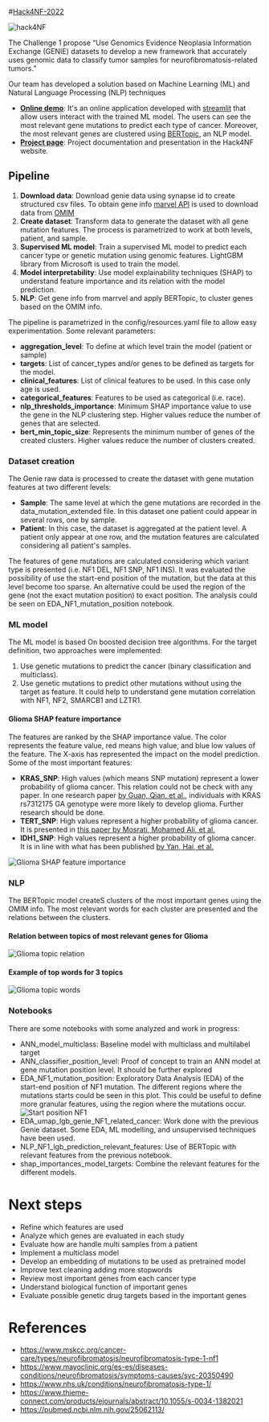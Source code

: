 #[Hack4NF-2022](https://hack4nf-platform.bemyapp.com/#/event)

![hack4NF](static/image/hack4NF.png)

The Challenge 1 propose “Use Genomics Evidence Neoplasia Information Exchange (GENIE) datasets to develop a new 
framework that accurately uses genomic data to classify tumor samples for neurofibromatosis-related tumors.”

Our team has developed a solution based on Machine Learning (ML) and Natural Language Processing (NLP) techniques
* **[Online demo](https://pasturl-hack4nf-2022-app-o8lusi.streamlit.app/)**: It's an online application developed
  with [streamlit](https://streamlit.io/) that allow users interact with the trained ML model. The users can see
  the most relevant gene mutations to predict each type of cancer. Moreover, the most relevant genes are clustered 
  using [BERTopic](https://maartengr.github.io/BERTopic/index.html), an NLP model. 
* **[Project page](https://hack4nf-platform.bemyapp.com/#/projects/634fdae469c573321d684dcf)**: Project documentation and
  presentation in the Hack4NF website.

## Pipeline
1. **Download data**: Download genie data using synapse id to create structured csv files. To obtain gene info [marvel API](http://marrvel.org/) is used to download data from [OMIM](https://www.omim.org/)
2. **Create dataset**: Transform data to generate the dataset with all gene mutation features. The process is parametrized to work at both levels, patient, and sample.
3. **Supervised ML model**: Train a supervised ML model to predict each cancer type or genetic mutation using genomic features. LightGBM library from Microsoft is used to train the model.
4. **Model interpretability**: Use model explainability techniques (SHAP) to understand feature importance and its relation with the model prediction.
5. **NLP**: Get gene info from marrvel and apply BERTopic, to cluster genes based on the OMIM info.

The pipeline is parametrized in the config/resources.yaml file to allow easy experimentation. 
Some relevant parameters:
* **aggregation_level**: To define at which level train the model (patient or sample)
* **targets**: List of cancer_types and/or genes to be defined as targets for the model.
* **clinical_features**: List of clinical features to be used. In this case only age is used.
* **categorical_features**: Features to be used as categorical (i.e. race).
* **nlp_thresholds_importance**: Minimum SHAP importance value to use the gene in the NLP clustering step. 
  Higher values reduce the number of genes that are selected.   
* **bert_min_topic_size**: Represents the minimum number of genes of the created clusters. 
  Higher values reduce the number of clusters created.


### Dataset creation
The Genie raw data is processed to create the dataset with gene mutation features at two different levels:
* **Sample**: The same level at which the gene mutations are recorded in the data_mutation_extended file. In this dataset
  one patient could appear in several rows, one by sample. 
* **Patient**: In this case, the dataset is aggregated at the patient level. A patient only appear at one row, 
  and the mutation features are calculated considering all patient's samples.

The features of gene mutations are calculated considering which variant type is presented (i.e. NF1 DEL, 
NF1 SNP, NF1 INS). It was evaluated the possibility of use the start-end position of the mutation, but the data at this
level become too sparse. An alternative could be used the region of the gene (not the exact mutation position)
to exact position. The analysis could be seen on EDA_NF1_mutation_position notebook.

### ML model
The ML model is based On boosted decision tree algorithms. For the target definition, two approaches were implemented:
1. Use genetic mutations to predict the cancer (binary classification and multiclass).
2. Use genetic mutations to predict other mutations without using the target
   as feature. It could help to understand gene mutation correlation 
   with NF1, NF2, SMARCB1 and LZTR1. 

#### Glioma SHAP feature importance
The features are ranked by the SHAP importance value. The color represents the feature value, 
red means high value, and blue low values of the feature. The X-axis has represented the impact
on the model prediction. Some of the most important features:
* **KRAS_SNP**: High values (which means SNP mutation) represent a lower probability of  glioma cancer.
  This relation could not be check with any paper. In one research paper [by Guan, Qian, et al.](https://www.ncbi.nlm.nih.gov/pmc/articles/PMC8039792/),
  individuals with KRAS rs7312175 GA genotype were more likely to develop glioma.
  Further research should be done. 
* **TERT_SNP**: High values represent a higher probability of  glioma cancer.
  It is presented in [this paper by Mosrati, Mohamed Ali, et al.](https://www.ncbi.nlm.nih.gov/pmc/articles/PMC4599297/)
* **IDH1_SNP**: High values represent a higher probability of glioma cancer.
  It is in line with what has been published [by Yan, Hai, et al.](https://www.nejm.org/doi/full/10.1056/NEJMoa0808710)

![Glioma SHAP feature importance](trained_model/model_Glioma/shap_class_1_25.png)


### NLP 
The BERTopic model createS clusters of the most important genes using the OMIM info. The most relevant words for 
each cluster are presented and the relations between the clusters.

#### Relation between topics of most relevant genes for Glioma
![Glioma topic relation](static/image/glioma_matrix.png)
#### Example of top words for 3 topics
![Glioma topic words](static/image/glioma_words.png)

### Notebooks
There are some notebooks with some analyzed and work in progress:
* ANN_model_multiclass: Baseline model with multiclass and multilabel target
* ANN_classifier_position_level: Proof of concept to train an ANN model at gene mutation position level. 
  It should be further explored  
* EDA_NF1_mutation_position: Exploratory Data Analysis (EDA) of the start-end position of NF1 mutation.
  The different regions where the mutations starts could be seen in this plot. This could be useful to 
  define more granular features, using the region where the mutations occur.
  ![Start position NF1](static/image/NF1_position.png)
* EDA_umap_lgb_genie_NF1_related_cancer: Work done with the previous Genie dataset. 
  Some EDA, ML modelling, and unsupervised techniques have been used.
* NLP_NF1_lgb_prediction_relevant_features: Use of BERTopic with relevant features from the previous notebook.
* shap_importances_model_targets: Combine the relevant features for the different models.

# Next steps
* Refine which features are used
* Analyze which genes are evaluated in each study
* Evaluate how are handle multi samples from a patient
* Implement a multiclass model
* Develop an embedding of mutations to be used as pretrained model
* Improve text cleaning adding more stopwords
* Review most important genes from each cancer type
* Understand biological function of important genes
* Evaluate possible genetic drug targets based in the important genes

# References
* https://www.mskcc.org/cancer-care/types/neurofibromatosis/neurofibromatosis-type-1-nf1
* https://www.mayoclinic.org/es-es/diseases-conditions/neurofibromatosis/symptoms-causes/syc-20350490
* https://www.nhs.uk/conditions/neurofibromatosis-type-1/
* https://www.thieme-connect.com/products/ejournals/abstract/10.1055/s-0034-1382021
* https://pubmed.ncbi.nlm.nih.gov/25062113/
